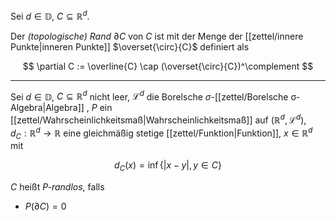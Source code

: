 Sei $d \in \mathbb{D}$, $C \subseteq \mathbb{R}^d$.

Der *(topologische) Rand* $\partial C$ von $C$ ist mit der Menge der [[zettel/innere Punkte|inneren Punkte]] $\overset{\circ}{C}$ definiert als

$$
	\partial C := \overline{C} \cap (\overset{\circ}{C})^\complement
$$

---

Sei $d \in \mathbb{D}$, $C \subseteq \mathbb{R}^d$ nicht leer, $\mathcal{L}^d$ die Borelsche $\sigma$-[[zettel/Borelsche σ-Algebra|Algebra]] , $P$ ein [[zettel/Wahrscheinlichkeitsmaß|Wahrscheinlichkeitsmaß]] auf $(\mathbb{R}^d, \mathcal{L}^d)$, $d_C : \mathbb{R}^d \to \mathbb{R}$ eine gleichmäßig stetige [[zettel/Funktion|Funktion]], $x  \in \mathbb{R}^d$ mit

$$
	d_C(x) = \inf \{ |x - y|, y \in C \}
$$

$C$ heißt *$P$-randlos*, falls
- $P(\partial C) = 0$